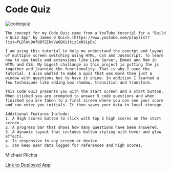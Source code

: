# Code Quiz

![codequiz](https://user-images.githubusercontent.com/58678985/75116482-1f2cd800-5626-11ea-8bdc-1bc8252055af.png)

    The concept for my Code Quiz came from a YouTube tutorial for a "Build a Quiz App" by James Q Quick.(https://www.youtube.com/playlist?list=PLDlWc9AfQBfZIkdVaOQXi1tizJeNJipEx)

    I am using this tutorial to help me understand the conctpt and layout of multiple screen switching using HTML, CSS and JavaScript. To learn how to use tools and extensions like Live Server, Emmet and Rem in HTML and CSS. My bigest challange in this project is putting the js together and learning the functionality. That is why I used the tutorial. I also wanted to make a quiz that was more then just a window with questions but to have it shine. In addition I learned a few techniques like adding box shadow, transition and transform.  

    This Code Quiz presents you with the start screen and a start button. When clicked you are prompted to answer 5 code questions and when finished you are taken to a final screen where you can see your score and can enter you initials. It then saves your data to local storage. 

    Additional Features Include:
    1. A High scores button to click with top 5 high scores on the start screen.
    2. A progress bar that shows how many questions have been answered. 
    3. A dynamic layout that includes button styling with hover and glow effects.
    4. Is responsive to any screen or device. 
    5. can keep user data logged for references and high scores.

Michael Plichta

[Link to Deployed App](https://mekaleka.github.io/Code-Quiz/)
